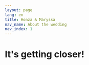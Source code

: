 ```yaml
---
layout: page
lang: en
title: Honza & Maryssa
nav_name: About the wedding
nav_index: 1
---
```

# It's getting closer!
